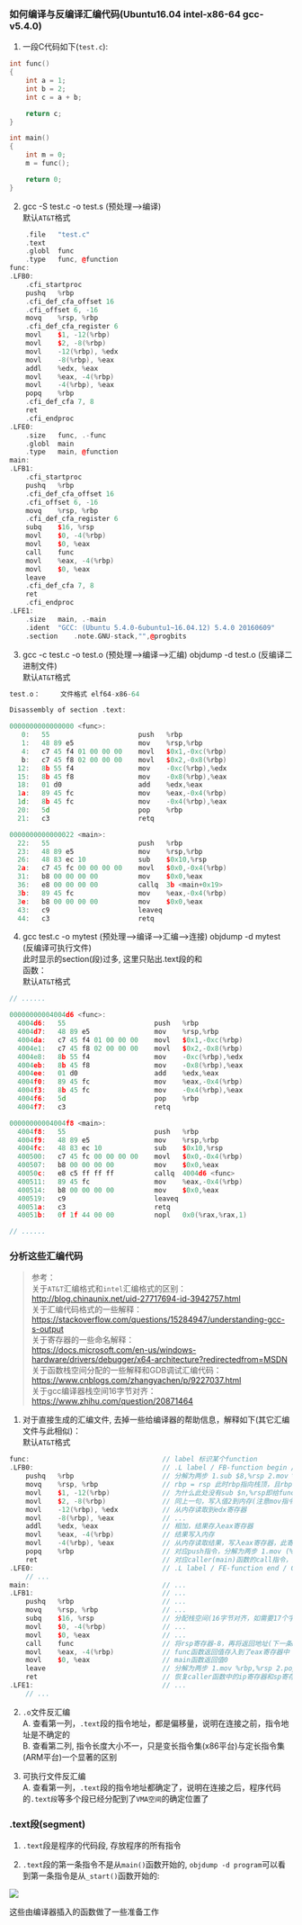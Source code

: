 ### 如何编译与反编译汇编代码(Ubuntu16.04 intel-x86-64 gcc-v5.4.0)
1. 一段C代码如下(`test.c`):<br>
```cpp
int func()
{
    int a = 1;
    int b = 2;
    int c = a + b;

    return c;
}

int main()
{
    int m = 0;
    m = func();

    return 0;
}
```

2. gcc -S test.c -o test.s (预处理-->编译)<br>
默认`AT&T`格式<br>
```cpp
	.file	"test.c"
	.text
	.globl	func
	.type	func, @function
func:
.LFB0:
	.cfi_startproc
	pushq	%rbp
	.cfi_def_cfa_offset 16
	.cfi_offset 6, -16
	movq	%rsp, %rbp
	.cfi_def_cfa_register 6
	movl	$1, -12(%rbp)
	movl	$2, -8(%rbp)
	movl	-12(%rbp), %edx
	movl	-8(%rbp), %eax
	addl	%edx, %eax
	movl	%eax, -4(%rbp)
	movl	-4(%rbp), %eax
	popq	%rbp
	.cfi_def_cfa 7, 8
	ret
	.cfi_endproc
.LFE0:
	.size	func, .-func
	.globl	main
	.type	main, @function
main:
.LFB1:
	.cfi_startproc
	pushq	%rbp
	.cfi_def_cfa_offset 16
	.cfi_offset 6, -16
	movq	%rsp, %rbp
	.cfi_def_cfa_register 6
	subq	$16, %rsp
	movl	$0, -4(%rbp)
	movl	$0, %eax
	call	func
	movl	%eax, -4(%rbp)
	movl	$0, %eax
	leave
	.cfi_def_cfa 7, 8
	ret
	.cfi_endproc
.LFE1:
	.size	main, .-main
	.ident	"GCC: (Ubuntu 5.4.0-6ubuntu1~16.04.12) 5.4.0 20160609"
	.section	.note.GNU-stack,"",@progbits
```

3. gcc -c test.c -o test.o (预处理-->编译-->汇编)  objdump -d test.o (反编译二进制文件)<br>
默认`AT&T`格式<br>
```cpp
test.o：     文件格式 elf64-x86-64

Disassembly of section .text:

0000000000000000 <func>:
   0:	55                   	push   %rbp
   1:	48 89 e5             	mov    %rsp,%rbp
   4:	c7 45 f4 01 00 00 00 	movl   $0x1,-0xc(%rbp)
   b:	c7 45 f8 02 00 00 00 	movl   $0x2,-0x8(%rbp)
  12:	8b 55 f4             	mov    -0xc(%rbp),%edx
  15:	8b 45 f8             	mov    -0x8(%rbp),%eax
  18:	01 d0                	add    %edx,%eax
  1a:	89 45 fc             	mov    %eax,-0x4(%rbp)
  1d:	8b 45 fc             	mov    -0x4(%rbp),%eax
  20:	5d                   	pop    %rbp
  21:	c3                   	retq   

0000000000000022 <main>:
  22:	55                   	push   %rbp
  23:	48 89 e5             	mov    %rsp,%rbp
  26:	48 83 ec 10          	sub    $0x10,%rsp
  2a:	c7 45 fc 00 00 00 00 	movl   $0x0,-0x4(%rbp)
  31:	b8 00 00 00 00       	mov    $0x0,%eax
  36:	e8 00 00 00 00       	callq  3b <main+0x19>
  3b:	89 45 fc             	mov    %eax,-0x4(%rbp)
  3e:	b8 00 00 00 00       	mov    $0x0,%eax
  43:	c9                   	leaveq 
  44:	c3                   	retq
```

4. gcc test.c -o mytest (预处理-->编译-->汇编-->连接)  objdump -d mytest (反编译可执行文件)<br>
此时显示的section(段)过多, 这里只贴出.text段的<func>和<main>函数：<br>
默认`AT&T`格式<br>
```cpp
// ......

00000000004004d6 <func>:
  4004d6:	55                   	push   %rbp
  4004d7:	48 89 e5             	mov    %rsp,%rbp
  4004da:	c7 45 f4 01 00 00 00 	movl   $0x1,-0xc(%rbp)
  4004e1:	c7 45 f8 02 00 00 00 	movl   $0x2,-0x8(%rbp)
  4004e8:	8b 55 f4             	mov    -0xc(%rbp),%edx
  4004eb:	8b 45 f8             	mov    -0x8(%rbp),%eax
  4004ee:	01 d0                	add    %edx,%eax
  4004f0:	89 45 fc             	mov    %eax,-0x4(%rbp)
  4004f3:	8b 45 fc             	mov    -0x4(%rbp),%eax
  4004f6:	5d                   	pop    %rbp
  4004f7:	c3                   	retq   

00000000004004f8 <main>:
  4004f8:	55                   	push   %rbp
  4004f9:	48 89 e5             	mov    %rsp,%rbp
  4004fc:	48 83 ec 10          	sub    $0x10,%rsp
  400500:	c7 45 fc 00 00 00 00 	movl   $0x0,-0x4(%rbp)
  400507:	b8 00 00 00 00       	mov    $0x0,%eax
  40050c:	e8 c5 ff ff ff       	callq  4004d6 <func>
  400511:	89 45 fc             	mov    %eax,-0x4(%rbp)
  400514:	b8 00 00 00 00       	mov    $0x0,%eax
  400519:	c9                   	leaveq 
  40051a:	c3                   	retq   
  40051b:	0f 1f 44 00 00       	nopl   0x0(%rax,%rax,1)

// ......
```

### 分析这些汇编代码
>参考：<br>
关于`AT&T`汇编格式和`intel`汇编格式的区别：<br>
http://blog.chinaunix.net/uid-27717694-id-3942757.html<br>
关于汇编代码格式的一些解释：<br>
https://stackoverflow.com/questions/15284947/understanding-gcc-s-output<br>
关于寄存器的一些命名解释：<br>
https://docs.microsoft.com/en-us/windows-hardware/drivers/debugger/x64-architecture?redirectedfrom=MSDN<br>
关于函数栈空间分配的一些解释和GDB调试汇编代码：<br>
https://www.cnblogs.com/zhangyachen/p/9227037.html<br>
关于gcc编译器栈空间16字节对齐：<br>
https://www.zhihu.com/question/20871464<br>

1. 对于直接生成的汇编文件, 去掉一些给编译器的帮助信息，解释如下(其它汇编文件与此相似)：<br>
默认`AT&T`格式<br>
```cpp
func:                                 // label 标识某个function
.LFB0:                                // .L label / FB-function begin / 0 第一个FB
	pushq	%rbp                      // 分解为两步 1.sub $8,%rsp 2.mov %rbp,(%rsp)  即先将rsp指针减8, 再将rbp里的内容压入rsp指向的栈地址中, 此时就保存了main函数的rbp地址
	movq	%rsp, %rbp                // rbp = rsp 此时rbp指向栈顶，且rbp与rsp里面存储的地址相同
	movl	$1, -12(%rbp)             // 为什么此处没有sub $n,%rsp即给func函数分配栈空间的操作? 还未明白，目前的解释是这是最后一个函数，不用再保护此函数的栈空间
	movl	$2, -8(%rbp)              // 同上一句，写入值2到内存(注意mov指令不会改变sp指针的值)
	movl	-12(%rbp), %edx           // 从内存读取到edx寄存器
	movl	-8(%rbp), %eax            // ...
	addl	%edx, %eax                // 相加，结果存入eax寄存器
	movl	%eax, -4(%rbp)            // 结果写入内存
	movl	-4(%rbp), %eax            // 从内存读取结果，写入eax寄存器，此寄存器用于寄存中间结果
	popq	%rbp                      // 对应push指令，分解为两步 1.mov (%rsp),%rbp 2.add $8,%rsp  即先后恢复caller(main)函数的bp和sp
	ret                               // 对应caller(main)函数的call指令，从栈中弹出caller(main)函数的下一条指令，再将rsp寄存器+8，并跳转到那条指令的位置(设置ip寄存器的值)
.LFE0:                                // .L label / FE-function end / 0 第一个FE
    // ...
main:                                 // ...
.LFB1:                                // ...
	pushq	%rbp                      // ...
	movq	%rsp, %rbp                // ...
	subq	$16, %rsp                 // 分配栈空间(16字节对齐，如需要17个字节，实际会分配32个字节)，使rsp指针指向栈顶
	movl	$0, -4(%rbp)              // ...
	movl	$0, %eax                  // ...
	call	func                      // 将rsp寄存器-8，再将返回地址(下一条movl指令地址, 从ip寄存器中取出)压入栈中, 最后跳转(设置ip寄存器的地址)到func的第一条指令(pushq)地址处
	movl	%eax, -4(%rbp)            // func函数返回值存入到了eax寄存器中
	movl	$0, %eax                  // main函数返回值0
	leave                             // 分解为两步 1.mov %rbp,%rsp 2.pop %rbp  即恢复caller函数的bp和刚进入main函数时的sp值
	ret                               // 恢复caller函数中的ip寄存器和sp寄存器
.LFE1:                                // ...
    // ...
```

2. `.o`文件反汇编<br>
A. 查看第一列，`.text`段的指令地址，都是偏移量，说明在连接之前，指令地址是不确定的<br>
B. 查看第二列, 指令长度大小不一，只是变长指令集(x86平台)与定长指令集(ARM平台)一个显著的区别<br>

3. 可执行文件反汇编<br>
A. 查看第一列，`.text`段的指令地址都确定了，说明在连接之后，程序代码的`.text段`等多个段已经分配到了`VMA空间`的确定位置了<br>

### .text段(segment)
1. `.text`段是程序的代码段, 存放程序的所有指令<br>

2. `.text`段的第一条指令不是从`main()`函数开始的, `objdump -d program`可以看到第一条指令是从`_start()`函数开始的:<br>
<img src="img/42.png" />

这些由编译器插入的函数做了一些准备工作<br>